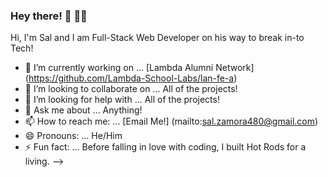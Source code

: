 ### Hey there! 👋 👨‍💻

Hi, I'm Sal and I am Full-Stack Web Developer on his way to break in-to Tech! 



- 🔭 I’m currently working on ... [Lambda Alumni Network] (https://github.com/Lambda-School-Labs/lan-fe-a)
- 👯 I’m looking to collaborate on ... All of the projects! 
- 🤔 I’m looking for help with ... All of the projects! 
- 💬 Ask me about ... Anything!
- 📫 How to reach me: ... [Email Me!] (mailto:sal.zamora480@gmail.com)
- 😄 Pronouns: ... He/Him
- ⚡ Fun fact: ... Before falling in love with coding, I built Hot Rods for a living. 
-->
